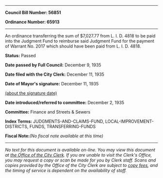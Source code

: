 

********

**Council Bill Number: 56851**
   
**Ordinance Number: 65913**
********

 An ordinance transferring the sum of $7,027.77 from L. I. D. 4818 to be paid into the Judgment Fund to reimburse said Judgment Fund for the payment of Warrant No. 2017 which should have been paid from L. I. D. 4818.

**Status:** Passed
   
**Date passed by Full Council:** December 9, 1935
   
**Date filed with the City Clerk:** December 11, 1935
   
**Date of Mayor's signature:** December 11, 1935
   
[(about the signature date)](/~public/approvaldate.htm)
   
   
   
**Date introduced/referred to committee:** December 2, 1935
   
**Committee:** Finance and Streets & Sewers
   
   
**Index Terms:** JUDGMENTS-AND-CLAIMS-FUND, LOCAL-IMPROVEMENT-DISTRICTS, FUNDS, TRANSFERRING-FUNDS

**Fiscal Note:**_(No fiscal note available at this time)_
********

_No text for this document is available on-line. You may view this document at [the Office of the City Clerk](http://www.seattle.gov/leg/clerk/contactUs.htm). If you are unable to visit the Clerk's Office, you may request a copy or scan be made for you by Clerk staff. Scans and copies provided by the Office of the City Clerk are subject to [copy fees](http://clerk.seattle.gov/~public/clerkfees.htm), and the timing of service is dependent on the availability of staff._

